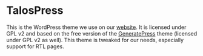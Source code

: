 TalosPress
==================

This is the WordPress theme we use on our [website](http://talos4757.org). It is licensed under GPL v2 and based on the free version of the [GeneratePress](http://generatepress.com) theme (licensed under GPL v2 as well).
This theme is tweaked for our needs, especially support for RTL pages.